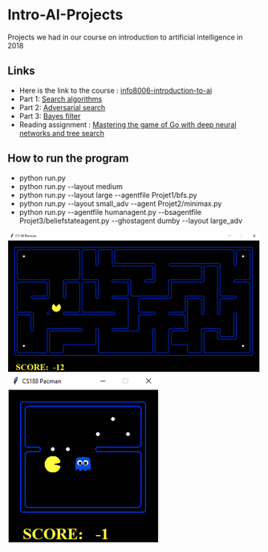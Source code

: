 # Intro-AI-Projects
Projects we had in our course on introduction to artificial intelligence in 2018

## Links

- Here is the link to the course : [info8006-introduction-to-ai](https://github.com/glouppe/info8006-introduction-to-ai)
- Part 1: [Search algorithms](https://github.com/glouppe/info8006-introduction-to-ai/tree/master/projects/project1)
- Part 2: [Adversarial search](https://github.com/glouppe/info8006-introduction-to-ai/tree/master/projects/project2)
- Part 3: [Bayes filter](https://github.com/glouppe/info8006-introduction-to-ai/tree/master/projects/project3)
- Reading assignment : [Mastering the game of Go with deep neural networks and tree search](https://www.researchgate.net/publication/292074166_Mastering_the_game_of_Go_with_deep_neural_networks_and_tree_search)

## How to run the program

- python run.py
- python run.py --layout medium
- python run.py --layout large --agentfile Projet1/bfs.py
- python run.py --layout small_adv --agent Projet2/minimax.py
- python run.py --agentfile humanagent.py --bsagentfile Projet3/beliefstateagent.py --ghostagent dumby --layout large_adv

![Pacman without ghost](images/pacman-01.PNG)
![Pacman with ghost](images/pacman-02.PNG)
